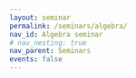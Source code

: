 ```yaml
---
layout: seminar
permalink: /seminars/algebra/
nav_id: Algebra seminar
# nav_nesting: true
nav_parent: Seminars
events: false
---
```

